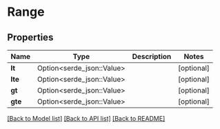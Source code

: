 # Range

## Properties

Name | Type | Description | Notes
------------ | ------------- | ------------- | -------------
**lt** | Option<serde_json::Value> |  | [optional]
**lte** | Option<serde_json::Value> |  | [optional]
**gt** | Option<serde_json::Value> |  | [optional]
**gte** | Option<serde_json::Value> |  | [optional]

[[Back to Model list]](../README.md#documentation-for-models) [[Back to API list]](../README.md#documentation-for-api-endpoints) [[Back to README]](../README.md)


